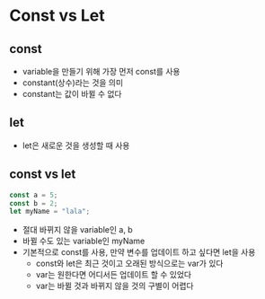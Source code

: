 # Const vs Let

## const

- variable을 만들기 위해 가장 먼저 const를 사용
- constant&#40;상수&#41;라는 것을 의미
- constant는 값이 바뀔 수 없다

## let

- let은 새로운 것을 생성할 때 사용

## const vs let

```jsx
const a = 5;
const b = 2;
let myName = "lala";
```

- 절대 바뀌지 않을 variable인 a, b
- 바뀔 수도 있는 variable인 myName
- 기본적으로 const를 사용, 만약 변수를 업데이트 하고 싶다면 let을 사용
  - const와 let은 최근 것이고 오래된 방식으로는 var가 있다
  - var는 원한다면 어디서든 업데이트 할 수 있었다
  - var는 바뀔 것과 바뀌지 않을 것의 구별이 어렵다
